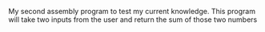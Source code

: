 My second assembly program to test my current knowledge.
This program will take two inputs from the user and return the sum of those two numbers
